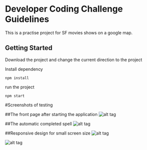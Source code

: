# Developer Coding Challenge Guidelines

This is a practise project for SF movies shows on a google map.

## Getting Started

Download the project and change the current direction to the project

Install dependency
```
npm install
```

run the project
```
npm start
```

#Screenshots of testing

##The front page after starting the application
![alt tag](https://lh3.googleusercontent.com/XGHJXD-YSOD5IQC-Ow9LwLdxQTihxXDTcum22egRDXHK3NTzcRt65EIXyJj_UsXtC3LnGq8K0MbrdsQ4w9xq0_bbDW7FLdbZmkV5c5PJ_ZokexFKY_qluL6SMkaO8zjHRIetU2nn5sLa--LeZpCnSjH480fXynlCEQVe5Xe5uVnRAFAOKE_MVDHfCXNsZZYs0VrBFUJExjbOPFacyK8y6WiOk67yPgwOiQS5BlS2v6dvfyBLzrnus68wgRt7AOQRBRWfcEBCA6U-YHLqfd-cniqjpgMHsbKUC1Qr-aWVsT8ILmaDzy97tEjXiSou9g2WjBkAOArDnsN7rORzuLkhjgxwz1UjTfZAhE7ueCcRbH9D-2KhC1plKPMlsEPf4xF_MNrdDtmA_JWxWAtHiUFOSdGRYN_hsTWcudsShvSDS5P1QbQZj3t6KsU4fmnL020eWbajiJHHO-OdXdmhTOznfgTw-9UYeKoOaNZ0_qf55mrxUAdZTcy-3lI_fhHWCLjHmSDOQ38hl1lIHsdXjWHsuVm0YWyYrIR4sjKRY8dsAzQPACrP7I488Wu1s_sA3Zrx0s8up6_Bs86RHboUxzrvw-JwGhM0OMSV9Gw70-2iQkvJAbCdR8Sa=w1277-h939-no)

##The automatic completed spell
![alt tag](https://lh3.googleusercontent.com/Bljw8EhtYeHIwPXqPE5b5EwuN8HlQNYsKSqfjRLeREnSfB9x16RBVlPSwAVMommFcvtCaadLsZcTUf3voB0xkg37TbP5GTwaUGCdoa63MMubvkN9hNPrev82vCiQ0sEId7k4kLN35_ITQVPW9McodOt9dhrPPthmN9uJOrD9lo4Y36Z-j-Ux6K9IT0T_Z9rAOOaBeGEWR5gPZAvsLSZZZVrKA-Uxyv2_6sZ8RSxEirdiRtP-RVweK46KiYErO8j_CBimQBZKWwJhf0tpB72uQjc03CAAQa47TgBHNkAtmq6ADd7bB3ckDyXdiElbiLGMWKQnfFUoGf5jn8E_Zx_la_ZRuMrbhKHgVdWKpfJrDmGRjDMiBw7LznRfm8o_gaT4rOPIjMWUBo-v-O2i7gsIZikz5uOuIq1_rSd7lb6ik2oZL3cadqOzokSuzIKWoHfZr1yoYazq38lpGxqbGxqkLyhtve0QPPZ-frO_Y9UseKGebF-mQTzym5ckmHNBVo-Dk5iJuLdkGV9l8fbcOsD9DzUmZm811nvZB_QP-Y6yzx4t0EQMVm5KebbyRM8XX9j4Qqa4Dk8wUXx3WhJWZ4wVUZUN3KmItKnGR34RVqFX23QEpkPLau6y=w1024-h1146-no)


##Responsive design for small screen size
![alt tag](https://lh3.googleusercontent.com/sleAF60PwYUgcbU4J3PAHsvPjX-3fCDF_TDX3UiNtLsjK8jFhG9SRwPnYTdiGYA3jHAfui26Mz3EdM38LKz4WGHSZx43pxhU9QwNLFgqh7q8eGLkTOvmIcmICMOhIEvAYJIqY60thPl7VdDfT9P1B3sEX1HxSY6WmPJeJX38tdJdqjMi4ay9Co00qfmesGM551OaLL8fy1M56yGjocRs8kRydI_2kSrYPsAS0bUJhFqodhjO8ZYwkzauUTLO-nNFdlD8n5k-VeHlqF8kOb0c1Ne4-XYXhxw4sKq7m5O4Vgpw-qEHpcmFM7Zhvbqwxm-hWGRchoAI2HjdKOMwq7UUKJw3rPhgBGzhFVm696vtM4Av1tHmEPN_JaV9UIYyq_mKKEC02FMKuTB3uwEG5uIsKjXab_eTJBKjZHMyyVvshhXmkpS3nrYQhzRPO-WeR1IWNS-7ihz7qqwgpL9elacSNVv1cuE-ZIflH_l5naF_16RXWpLG30NWXRa7NGtqAxJ4CGo643P1D9LKOJywOvfHTL7Mc3_BL0EZAlzE4spYfh5oszqm-baTUT-q6sIj7KAQ54kbLTCFKroeFUBgjqHt8dxmP4NGF4lbfRgMJ8QVnR1QP-S5=w1062-h1134-no)

![alt tag](https://lh3.googleusercontent.com/5-WS7oD287CaduuvwtoxWfhgUHU3YYlwSVaXPx4LEhYesg5dEFnUBAzl4Oop6_XttK1pO-T_-siZx2iDh3jo5hA5JzU06T6yE9DFx9D0m3xbMH8jhJJ7G9YXog3oEMoGei07peLn36P2RJVaHTi53kIhE8sOQT5K3Q5-Y6QCz9CAMO4a0s6BxRjowDv5yZ8H3Aa-lR2Dcbl0yhB5mOV1SBx2oskzWFJ4hjcw0x0N5TMS3sd2RXLZsYqVhyySriyns0tqHL1boo1tu7RQVLDEHwWq73SABG5rwhDvoNYkpdu_L2cg4myxYjr28TGXFLoLRijWOHJTv3wpWpv0Jy9viC8HUyVs0u1qcA-_DNaO0hbkUcmlZzeJjYiRqpBlZlVm46FyNrpoIIGhp6Cn09iFJwcltWQ_9QgLVMqHh4nvM-lsv6s2ofeq1NQJYAbxadoNU31wTafKfQudNUYa41ta3DO-mAEzF7Oxj36Ey_t9LxiSy0SyL0Zw_vsoBf6KLRjacy6VSpP9Z1KxKmBC7icFpeiGD8ivuhNsZY4zlMJBOJQZB4gVYGEKRLWTQbjQSQw-KKpkD-8DmSVSwJ2--ejU-_NJgAP02-FR8joc16qEvtjt_D6V=w888-h1032-no)